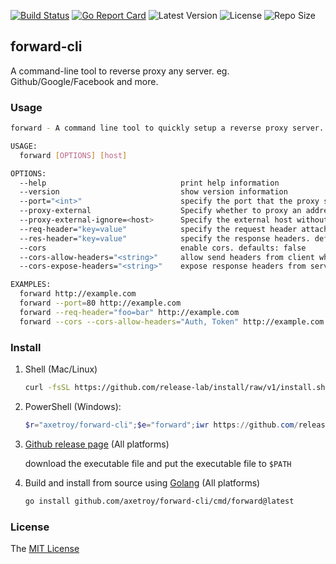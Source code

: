 [![Build Status](https://github.com/axetroy/forward-cli/workflows/ci/badge.svg)](https://github.com/axetroy/forward-cli/actions)
[![Go Report Card](https://goreportcard.com/badge/github.com/axetroy/forward-cli)](https://goreportcard.com/report/github.com/axetroy/forward-cli)
![Latest Version](https://img.shields.io/github/v/release/axetroy/forward-cli.svg)
![License](https://img.shields.io/github/license/axetroy/forward-cli.svg)
![Repo Size](https://img.shields.io/github/repo-size/axetroy/forward-cli.svg)

## forward-cli

A command-line tool to reverse proxy any server. eg. Github/Google/Facebook and more.

### Usage

```bash
forward - A command line tool to quickly setup a reverse proxy server.

USAGE:
  forward [OPTIONS] [host]

OPTIONS:
  --help                              print help information
  --version                           show version information
  --port="<int>"                      specify the port that the proxy server listens on. defaults: 80
  --proxy-external                    Specify whether to proxy an address outside the host. defaults: false
  --proxy-external-ignore=<host>      Specify the external host without using a proxy. defaults: ""
  --req-header="key=value"            specify the request header attached to the request. defaults: ""
  --res-header="key=value"            specify the response headers. defaults: ""
  --cors                              enable cors. defaults: false
  --cors-allow-headers="<string>"     allow send headers from client when cors enabled. defaults: ""
  --cors-expose-headers="<string>"    expose response headers from server when cors enabled. defaults: ""

EXAMPLES:
  forward http://example.com
  forward --port=80 http://example.com
  forward --req-header="foo=bar" http://example.com
  forward --cors --cors-allow-headers="Auth, Token" http://example.com
```

### Install

1. Shell (Mac/Linux)

   ```bash
   curl -fsSL https://github.com/release-lab/install/raw/v1/install.sh | bash -s -- -r=axetroy/forward-cli -e=forward
   ```

2. PowerShell (Windows):

   ```powershell
   $r="axetroy/forward-cli";$e="forward";iwr https://github.com/release-lab/install/raw/v1/install.ps1 -useb | iex
   ```

3. [Github release page](https://github.com/axetroy/forward-cli/releases) (All platforms)

   download the executable file and put the executable file to `$PATH`

4. Build and install from source using [Golang](https://golang.org) (All platforms)

   ```bash
   go install github.com/axetroy/forward-cli/cmd/forward@latest
   ```

### License

The [MIT License](LICENSE)
